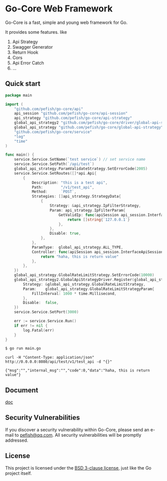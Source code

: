 # Go-Core Web Framework

Go-Core is a fast, simple and young web framework for Go.

It provides some features. like
1. Api Strategy
2. Swagger Generator
3. Return Hook
4. Cors
5. Api Error Catch
6. ...

## Quick start

```go
package main

import (
    "github.com/pefish/go-core/api"
    api_session "github.com/pefish/go-core/api-session"
    api_strategy "github.com/pefish/go-core/api-strategy"
    global_api_strategy2 "github.com/pefish/go-core/driver/global-api-strategy"
    global_api_strategy "github.com/pefish/go-core/global-api-strategy"
    "github.com/pefish/go-core/service"
    "log"
    "time"
)

func main() {
    service.Service.SetName(`test service`) // set service name
    service.Service.SetPath(`/api/test`)
    global_api_strategy.ParamValidateStrategy.SetErrorCode(2005)
    service.Service.SetRoutes([]*api.Api{
        {
            Description: "this is a test api",
            Path:        "/v1/test_api",
            Method:      `POST`,
            Strategies: []api_strategy.StrategyData{
                {
                    Strategy: &api_strategy.IpFilterStrategy,
                    Param: api_strategy.IpFilterParam{
                        GetValidIp: func(apiSession api_session.InterfaceApiSession) []string {
                            return []string{`127.0.0.1`}
                        },
                    },
                    Disable: true,
                },
            },
            ParamType:  global_api_strategy.ALL_TYPE,
            Controller: func(apiSession api_session.InterfaceApiSession) interface{} {
                return "haha, this is return value"
            },
        },
    })
    global_api_strategy.GlobalRateLimitStrategy.SetErrorCode(10000)
    global_api_strategy2.GlobalApiStrategyDriver.Register(global_api_strategy2.GlobalStrategyData{
        Strategy: &global_api_strategy.GlobalRateLimitStrategy,
        Param:    global_api_strategy.GlobalRateLimitStrategyParam{
            FillInterval: 1000 * time.Millisecond,
        },
        Disable:  false,
    })
    service.Service.SetPort(3000)

    err := service.Service.Run()
    if err != nil {
        log.Fatal(err)
    }
}
```

```sh
$ go run main.go
```

```shell script
curl -H "Content-Type: application/json" http://0.0.0.0:8080/api/test/v1/test_api -d "{}"

{"msg":"","internal_msg":"","code":0,"data":"haha, this is return value"}
```

## Document

[doc](https://godoc.org/github.com/pefish/go-core)

## Security Vulnerabilities

If you discover a security vulnerability within Go-Core, please send an e-mail to [pefish@qq.com](mailto:pefish@qq.com). All security vulnerabilities will be promptly addressed.

## License

This project is licensed under the [BSD 3-clause license](LICENSE), just like the Go project itself.
